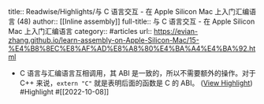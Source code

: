 title:: Readwise/Highlights/与 C 语言交互 - 在 Apple Silicon Mac 上入门汇编语言 (48)
author:: [[Inline assembly]]
full-title:: 与 C 语言交互 - 在 Apple Silicon Mac 上入门汇编语言
category:: #articles
url:: https://evian-zhang.github.io/learn-assembly-on-Apple-Silicon-Mac/15-%E4%B8%8EC%E8%AF%AD%E8%A8%80%E4%BA%A4%E4%BA%92.html

- C 语言与汇编语言互相调用，其 ABI 是一致的，所以不需要额外的操作。对于 C++ 来说，`extern "C"` 就是表明后面的函数是 C 的 ABI。 ([View Highlight](https://read.readwise.io/read/01gevdmahy14a3y27g9hy9yefh)) #Highlight #[[2022-10-08]]
